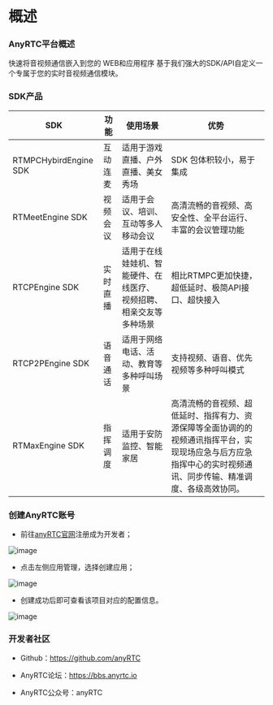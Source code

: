 # 概述

### AnyRTC平台概述

快速将音视频通信嵌入到您的
WEB和应用程序
基于我们强大的SDK/API自定义一个专属于您的实时音视频通信模块。

### SDK产品


SDK | 功能 | 使用场景  | 优势
---|---|---|---
RTMPCHybirdEngine SDK | 互动连麦 | 适用于游戏直播、户外直播、美女秀场 | SDK 包体积较小，易于集成
RTMeetEngine SDK | 视频会议 | 适用于会议、培训、互动等多人移动会议 | 高清流畅的音视频、高安全性、全平台运行、丰富的会议管理功能
RTCPEngine SDK | 实时直播 | 适用于在线娃娃机、智能硬件、在线医疗、 视频招聘、相亲交友等多种场景 | 相比RTMPC更加快捷，超低延时、极简API接口、超快接入
RTCP2PEngine SDK | 语音通话 | 适用于网络电话、活动、教育等多种呼叫场景 | 支持视频、语音、优先视频等多种呼叫模式
RTMaxEngine SDK | 指挥调度 | 适用于安防监控、智能家居 | 高清流畅的音视频、超低延时、指挥有力、资源保障等全面协调的的视频通讯指挥平台，实现现场应急与后方应急指挥中心的实时视频通讯、同步传输、精准调度、各级高效协同。

### 创建AnyRTC账号

* 前往[anyRTC官网](https://www.anyrtc.io)注册成为开发者；

![image](https://upload-images.jianshu.io/upload_images/2478176-7316e0e0935a0412.png?imageMogr2/auto-orient/strip%7CimageView2/2/w/1240)

* 点击左侧应用管理，选择创建应用；

![image](https://upload-images.jianshu.io/upload_images/2478176-0a94bf4a6099b812.png?imageMogr2/auto-orient/strip%7CimageView2/2/w/1240)

* 创建成功后即可查看该项目对应的配置信息。

![image](https://upload-images.jianshu.io/upload_images/2478176-da945562f2418c20.png?imageMogr2/auto-orient/strip%7CimageView2/2/w/1240)

### 开发者社区

- Github：https://github.com/anyRTC

- AnyRTC论坛：https://bbs.anyrtc.io

- AnyRTC公众号：anyRTC